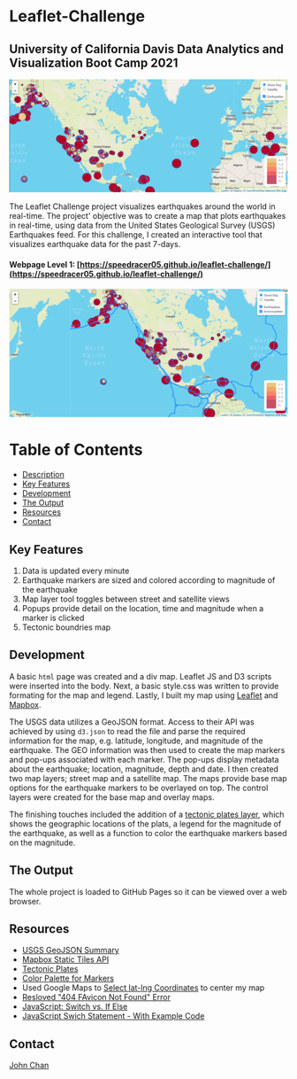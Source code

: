 # Leaflet-Challenge
## University of California Davis Data Analytics and Visualization Boot Camp 2021

<p align="left">
<img src="images/global_map.png">
</p>

The Leaflet Challenge project visualizes earthquakes around the world in real-time. The project' objective was to create a map that plots earthquakes in real-time, using data from the United States Geological Survey (USGS) Earthquakes feed. For this challenge, I created an interactive tool that visualizes earthquake data for the past 7-days.  

#### Webpage Level 1: [https://speedracer05.github.io/leaflet-challenge/](https://speedracer05.github.io/leaflet-challenge/)

![](https://github.com/speedracer05/leaflet-challenge/blob/main/Leaflet-Step-2/images/global_map_tec.png)

# Table of Contents
-   [Description](#description)
-   [Key Features](#key-features)
-   [Development](#development)
-   [The Output](#the-ouput)
-   [Resources](#resources)
-   [Contact](#contact)

## Key Features
1. Data is updated every minute
2. Earthquake markers are sized and colored according to magnitude of the earthquake
3. Map layer tool toggles between street and satellite views
4. Popups provide detail on the location, time and magnitude when a marker is clicked
5. Tectonic boundries map

## Development
A basic `html` page was created and a div map. Leaflet JS and D3 scripts were inserted into the body. Next, a basic style.css was written to provide formating for the map and legend. Lastly, I built my map using [Leaflet](https://leafletjs.com/) and [Mapbox](https://docs.mapbox.com/).  

The USGS data utilizes a GeoJSON format. Access to their API was achieved by using `d3.json` to read the file and parse the required information for the map, e.g. latitude, longitude, and magnitude of the earthquake. The GEO information was then used to create the map markers and pop-ups associated with each marker. The pop-ups display metadata about the earthquake; location, magnitude, depth and date. I then created two map layers; street map and a satellite map. The maps provide base map options for the earthquake markers to be overlayed on top. The control layers were created for the base map and overlay maps. 

The finishing touches included the addition of a [tectonic plates layer](http://peterbird.name/oldFTP/PB2002/2001GC000252_readme.txt), which shows the geographic locations of the plats, a legend for the magnitude of the earthquake, as well as a function to color the earthquake markers based on the magnitude.  

## The Output
The whole project is loaded to GitHub Pages so it can be viewed over a web browser.

## Resources
- [USGS GeoJSON Summary](https://earthquake.usgs.gov/earthquakes/feed/v1.0/geojson.php)
- [Mapbox Static Tiles API](https://docs.mapbox.com/api/maps/static-tiles/)
- [Tectonic Plates](https://github.com/fraxen/tectonicplates/blob/master/GeoJSON/PB2002_boundaries.json)
- [Color Palette for Markers](https://www.schemecolor.com/red-sunset.php)
- Used Google Maps to [Select lat-lng Coordinates](https://www.google.com/maps/) to center my map
- [Resloved "404 FAvicon Not Found" Error](https://www.tutsandtips.com/web-design/how-to-fix-404-favicon-not-found-error/)
- [JavaScript: Switch vs. If Else](https://medium.com/@michellekwong2/switch-vs-if-else-1d458e7b0711)
- [JavaScript Swich Statement - With Example Code](https://www.freecodecamp.org/news/javascript-switch-statement-with-js-switch-case-example-code/)

## Contact
[John Chan](https://github.com/speedracer05)
